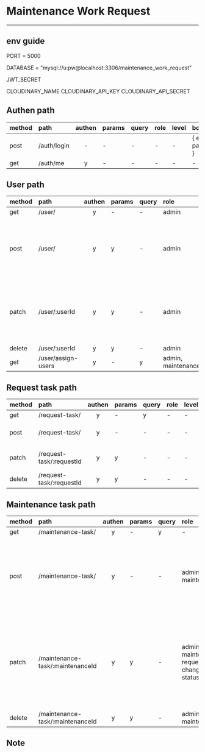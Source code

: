 # Maintenance Work Request
---
## env guide
PORT = 5000

DATABASE = "mysql://u:pw@localhost:3306/maintenance_work_request"

JWT_SECRET

CLOUDINARY_NAME 
CLOUDINARY_API_KEY 
CLOUDINARY_API_SECRET


## Authen path
|method |path |authen | params | query | role | level | body |
|:----- |:--- |:----:  |:------ |:----- |:---- |:---- |:---- |
|post|/auth/login|-|-|-|-|-|{ email, password }
|get|/auth/me|y|-|-|-|-|-|

## User path
|method |path |authen | params | query | role | level | body |
|:----- |:--- |:----:  |:------ |:----- |:---- |:---- |:---- |
|get|/user/|y|-|-|admin|-|-|
|post|/user/|y|y|-|admin|-|{firstName, lastName, email, password, confirmPassword, picture?, locationId, departmentId, role, level}
|patch|/user/:userId|y|y|-|admin|-|{firstName, lastName, email, password, confirmPassword, picture?, locationId, departmentId, role, level}
|delete|/user/:userId|y|y|-|admin|-|-|
|get|/user/assign-users|y|-|y|admin, maintenance|manager, leader|-|

## Request task path
|method |path |authen | params | query | role | level | body |
|:----- |:--- |:----:  |:------ |:----- |:---- |:---- |:---- |
|get|/request-task/|y|-|y|-|-|-|
|post|/request-task/|y|-|-|-|-|{employeeId, machineId, faultSymptoms, departmentId,images }
|patch|/request-task/:requestId|y|y|-|-|-|{employeeId, machineId, faultSymptoms, departmentId,images,status}
|delete|/request-task/:requestId|y|y|-|-|-|-|


## Maintenance task path
|method |path |authen | params | query | role | level | body |
|:----- |:--- |:----:  |:------ |:----- |:---- |:---- |:---- |
|get|/maintenance-task/|y|-|y|-|-|-|
|post|/maintenance-task/|y|-|-|admin, maintenance|leader, manager|{requestId, machineId, employeeId, typeOfFailureId, typeOfRootCauseId, rootCauseDetail?, operationDetails?, preventingRecurrence? equipmentUsed?, additionalSuggestions?, images?}
|patch|/maintenance-task/:maintenanceId|y|y|-|admin, maintenance, requester(for change status)|-|{requestId, machineId, employeeId, typeOfFailureId, typeOfRootCauseId, rootCauseDetail?, operationDetails?, preventingRecurrence? equipmentUsed?, additionalSuggestions?, finishTime?, acceptTime?, status, isRejected, images? }
|delete|/maintenance-task/:maintenanceId|y|y|-|admin, maintenance|leader, manager|-|


## Note